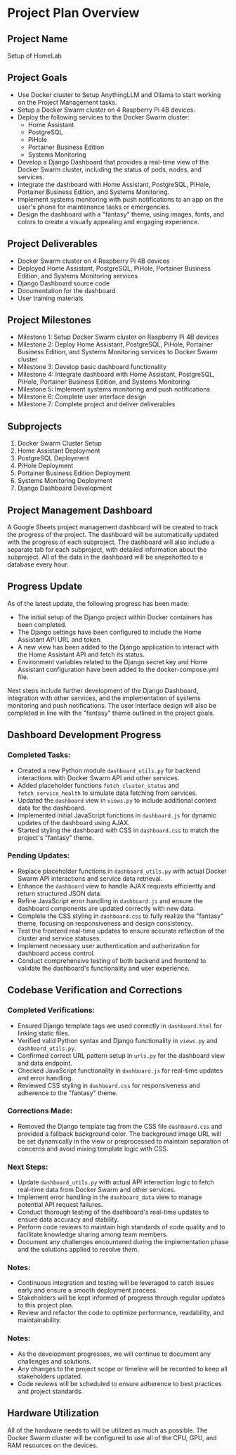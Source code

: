 # Project Plan Overview

## Project Name
Setup of HomeLab

## Project Goals
- Use Docker cluster to Setup AnythingLLM and Ollama to start working on the Project Management tasks.
- Setup a Docker Swarm cluster on 4 Raspberry Pi 4B devices.
- Deploy the following services to the Docker Swarm cluster:
  - Home Assistant
  - PostgreSQL
  - PiHole
  - Portainer Business Edition
  - Systems Monitoring
- Develop a Django Dashboard that provides a real-time view of the Docker Swarm cluster, including the status of pods, nodes, and services.
- Integrate the dashboard with Home Assistant, PostgreSQL, PiHole, Portainer Business Edition, and Systems Monitoring.
- Implement systems monitoring with push notifications to an app on the user's phone for maintenance tasks or emergencies.
- Design the dashboard with a "fantasy" theme, using images, fonts, and colors to create a visually appealing and engaging experience.

## Project Deliverables
- Docker Swarm cluster on 4 Raspberry Pi 4B devices
- Deployed Home Assistant, PostgreSQL, PiHole, Portainer Business Edition, and Systems Monitoring services
- Django Dashboard source code
- Documentation for the dashboard
- User training materials

## Project Milestones
- Milestone 1: Setup Docker Swarm cluster on Raspberry Pi 4B devices
- Milestone 2: Deploy Home Assistant, PostgreSQL, PiHole, Portainer Business Edition, and Systems Monitoring services to Docker Swarm cluster
- Milestone 3: Develop basic dashboard functionality
- Milestone 4: Integrate dashboard with Home Assistant, PostgreSQL, PiHole, Portainer Business Edition, and Systems Monitoring
- Milestone 5: Implement systems monitoring and push notifications
- Milestone 6: Complete user interface design
- Milestone 7: Complete project and deliver deliverables

## Subprojects
1. Docker Swarm Cluster Setup
2. Home Assistant Deployment
3. PostgreSQL Deployment
4. PiHole Deployment
5. Portainer Business Edition Deployment
6. Systems Monitoring Deployment
7. Django Dashboard Development

## Project Management Dashboard
A Google Sheets project management dashboard will be created to track the progress of the project. The dashboard will be automatically updated with the progress of each subproject. The dashboard will also include a separate tab for each subproject, with detailed information about the subproject. All of the data in the dashboard will be snapshotted to a database every hour.

## Progress Update

As of the latest update, the following progress has been made:

- The initial setup of the Django project within Docker containers has been completed.
- The Django settings have been configured to include the Home Assistant API URL and token.
- A new view has been added to the Django application to interact with the Home Assistant API and fetch its status.
- Environment variables related to the Django secret key and Home Assistant configuration have been added to the docker-compose.yml file.

Next steps include further development of the Django Dashboard, integration with other services, and the implementation of systems monitoring and push notifications. The user interface design will also be completed in line with the "fantasy" theme outlined in the project goals.
## Dashboard Development Progress

### Completed Tasks:
- Created a new Python module `dashboard_utils.py` for backend interactions with Docker Swarm API and other services.
- Added placeholder functions `fetch_cluster_status` and `fetch_service_health` to simulate data fetching from services.
- Updated the `dashboard` view in `views.py` to include additional context data for the dashboard.
- Implemented initial JavaScript functions in `dashboard.js` for dynamic updates of the dashboard using AJAX.
- Started styling the dashboard with CSS in `dashboard.css` to match the project's "fantasy" theme.

### Pending Updates:
- Replace placeholder functions in `dashboard_utils.py` with actual Docker Swarm API interactions and service data retrieval.
- Enhance the `dashboard` view to handle AJAX requests efficiently and return structured JSON data.
- Refine JavaScript error handling in `dashboard.js` and ensure the dashboard components are updated correctly with new data.
- Complete the CSS styling in `dashboard.css` to fully realize the "fantasy" theme, focusing on responsiveness and design consistency.
- Test the frontend real-time updates to ensure accurate reflection of the cluster and service statuses.
- Implement necessary user authentication and authorization for dashboard access control.
- Conduct comprehensive testing of both backend and frontend to validate the dashboard's functionality and user experience.

## Codebase Verification and Corrections

### Completed Verifications:
- Ensured Django template tags are used correctly in `dashboard.html` for linking static files.
- Verified valid Python syntax and Django functionality in `views.py` and `dashboard_utils.py`.
- Confirmed correct URL pattern setup in `urls.py` for the dashboard view and data endpoint.
- Checked JavaScript functionality in `dashboard.js` for real-time updates and error handling.
- Reviewed CSS styling in `dashboard.css` for responsiveness and adherence to the "fantasy" theme.

### Corrections Made:
- Removed the Django template tag from the CSS file `dashboard.css` and provided a fallback background color. The background image URL will be set dynamically in the view or preprocessed to maintain separation of concerns and avoid mixing template logic with CSS.

### Next Steps:
- Update `dashboard_utils.py` with actual API interaction logic to fetch real-time data from Docker Swarm and other services.
- Implement error handling in the `dashboard_data` view to manage potential API request failures.
- Conduct thorough testing of the dashboard's real-time updates to ensure data accuracy and stability.
- Perform code reviews to maintain high standards of code quality and to facilitate knowledge sharing among team members.
- Document any challenges encountered during the implementation phase and the solutions applied to resolve them.

### Notes:
- Continuous integration and testing will be leveraged to catch issues early and ensure a smooth deployment process.
- Stakeholders will be kept informed of progress through regular updates to this project plan.
- Review and refactor the code to optimize performance, readability, and maintainability.

### Notes:
- As the development progresses, we will continue to document any challenges and solutions.
- Any changes to the project scope or timeline will be recorded to keep all stakeholders updated.
- Code reviews will be scheduled to ensure adherence to best practices and project standards.

## Hardware Utilization
All of the hardware needs to will be utilized as much as possible. The Docker Swarm cluster will be configured to use all of the CPU, GPU, and RAM resources on the devices.